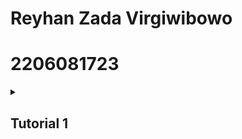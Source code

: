 # Reyhan Zada Virgiwibowo

# 2206081723

<details>
<summary><b><h2>Tutorial 1</h2></b></summary>

## Refleksi 1

Dalam pembuatan dua fitur baru yaitu Edit Product dan Delete Product, saya telah mengimplementasikan prinsip *Clean Coding* dengan mengikut beberapa standar utama *Clean Coding* dimulai dengan penamaan variabel yang jelas dan mudah dimengerti, dimana nama-nama variable yang saya gunakan bernama sesuai dengan tujuan dan fungsi dari variable tersebut. 
Selanjutnya adalah pembuatan fungsi-fungsi pada fitur Edit Product dan Delete Product yang terstruktur dengan baik dan berkerja untuk menyelesaikan task sesuai dengan nama fungsi itu sendiri. Dan yang terakhir adalah penerapan *Secure Coding* dengan menggunakan ID yang random dan unik untuk setiap product.

## Refleksi 2

Setelah menerapkan *Unit Test*, saya menjadi lebih mengerti dan percaya bahwa unit model beserta fungsionalitas kode saya telah dibuat dengan baik dan terhindar dari bugs atau error-error lainnya. Menurut saya, tidak ada batas untuk banyaknya unit test yang dibuat. Semakin banyak case untuk unit test, maka akan unit akan semakin terverifikasi keberhasilannya dan 
terhindar dari segala kemungkinan bugs dan error-error lainnya. *Code Coverage* adalah alat ukur utama untuk mengukur usaha pengujian pada code yang sudah di-develop sebelumnya. Meskipun sebuah kode memiliki 100% *code coverage*, belum tentu kode tersebut terbebas dari errors dan bugs. Menurut saya, *Code Coverage* juga bergantung terhadap seberapa banyak bugs dan errors case yang sudah dicover oleh testing tersebut.

Pembuatan *functional test* yang baru ini menurunkan kualitas *clean code*. Hal ini disebabkan munculnya potensi repetisi dalam kode fungsi yang kita buat, terutama ketika tes ini memiliki setup procedures dan instance variables yang sama dengan tes yang sebelumnya, serta munculnya potensi untuk melanggar *Single Responsibility Principle*. Seharusnya test baru ini dapat digabungkan kedalam satu file yang sama dengan satu file *Controller* untuk memperkecil kemungkinan repetisi dan meningkatkan
kualitas *clean code*.

</details>
